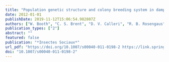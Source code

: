 ```yaml
---
title: "Population genetic structure and colony breeding system in dampwood termites (Zootermopsis angusticollis and Z. nevadensis nuttingi)"
date: 2012-01-01
publishDate: 2019-11-12T15:06:54.982807Z
authors: ["W. Booth", "C. S. Brent", "D. V. Calleri", "R. B. Rosengaus", "J. F. A. Traniello", "E. L. Vargo"]
publication_types: ["2"]
abstract: ""
featured: false
publication: "*Insectes Sociaux*"
url_pdf: "https://doi.org/10.1007/s00040-011-0198-2 https://link.springer.com/content/pdf/10.1007%2Fs00040-011-0198-2.pdf"
doi: "10.1007/s00040-011-0198-2"
---
```


